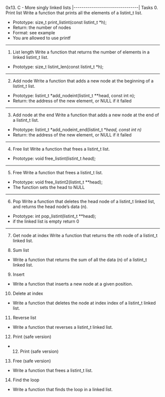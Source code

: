 0x13. C - More singly linked lists
|---------------------------------|
Tasks
0. Print list
Write a function that prints all the elements of a listint_t list.
- Prototype: size_t print_listint(const listint_t *h);
- Return: the number of nodes
- Format: see example
- You are allowed to use printf
------------------
1. List length
Write a function that returns the number of elements in a linked listint_t list.
- Prototype: size_t listint_len(const listint_t *h);
------------------
2. Add node
Write a function that adds a new node at the beginning of a listint_t list.
- Prototype: listint_t *add_nodeint(listint_t **head, const int n);
- Return: the address of the new element, or NULL if it failed
------------------
3. Add node at the end
Write a function that adds a new node at the end of a listint_t list.
- Prototype: listint_t *add_nodeint_end(listint_t **head, const int n)*
- Return: the address of the new element, or NULL if it failed
------------------
4. Free list
Write a function that frees a listint_t list.
- Prototype: void free_listint(listint_t *head);*
------------------
5. Free
Write a function that frees a listint_t list.
- Prototype: void free_listint2(listint_t **head);
- The function sets the head to NULL
------------------
6. Pop
Write a function that deletes the head node of a listint_t linked list, and returns the head node’s data (n).
- Prototype: int pop_listint(listint_t **head);
- if the linked list is empty return 0
-------------------
7. Get node at index
Write a function that returns the nth node of a listint_t linked list.

8. Sum list
- Write a function that returns the sum of all the data (n) of a listint_t linked list.

9. Insert
- Write a function that inserts a new node at a given position.

10. Delete at index
- Write a function that deletes the node at index index of a listint_t linked list.

11. Reverse list
- Write a function that reverses a listint_t linked list.

12. Print (safe version)
- 12. Print (safe version)

13. Free (safe version)
- Write a function that frees a listint_t list.

14. Find the loop
- Write a function that finds the loop in a linked list.
